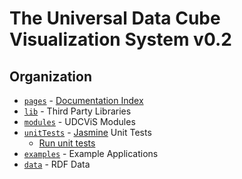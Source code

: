 # The Universal Data Cube<br>Visualization System v0.2

## Organization

 * [`pages`](https://github.com/curran/udcvis/tree/gh-pages/0.2/pages) - [Documentation Index](http://universaldatacube.org/0.2/pages/)
 * [`lib`](https://github.com/curran/udcvis/tree/gh-pages/0.2/lib) - Third Party Libraries
 * [`modules`](http://curran.github.com/udcvis/0.2/pages/modules.html) - UDCViS Modules
 * [`unitTests`](https://github.com/curran/udcvis/tree/gh-pages/0.2/unitTests) - [Jasmine](http://pivotal.github.com/jasmine/) Unit Tests
   * [Run unit tests](http://curran.github.com/udcvis/0.2/unitTests/SpecRunner.html) 
 * [`examples`](https://github.com/curran/udcvis/tree/gh-pages/0.2/examples) - Example Applications
 * [`data`](https://github.com/curran/udcvis/tree/gh-pages/0.2/data) - RDF Data
